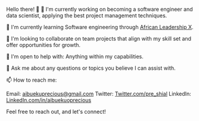 
<!--
**aibuekuoprecious/aibuekuoprecious** is a ✨ _special_ ✨ repository because its `README.md` (this file) appears on your GitHub profile.

Here are some ideas to get you started:
### Hi there 👋
- 🔭 I’m currently working on ...
- 🌱 I’m currently learning ...
- 👯 I’m looking to collaborate on ...
- 🤔 I’m looking for help with ...
- 💬 Ask me about ...
- 📫 How to reach me: ...
- 😄 Pronouns: ...
- ⚡ Fun fact: ...
-->

Hello there! 👋
🔭 I'm currently working on becoming a software engineer and data scientist, applying the best project management techniques.

🌱 I'm currently learning Software engineering through [African Leadership X](https://alxafrica.com).

👯 I'm looking to collaborate on team projects that align with my skill set and offer opportunities for growth.

🤔 I'm open to help with: Anything within my capabilities.

💬 Ask me about any questions or topics you believe I can assist with.

📫 How to reach me:

Email: aibuekuprecious@gmail.com
Twitter: [Twitter.com/pre_shial](https://twitter.com/pre_shial)
LinkedIn: [LinkedIn.com/in/aibuekuoprecious](https://www.linkedin.com/in/aibuekuoprecious/)

Feel free to reach out, and let's connect!
